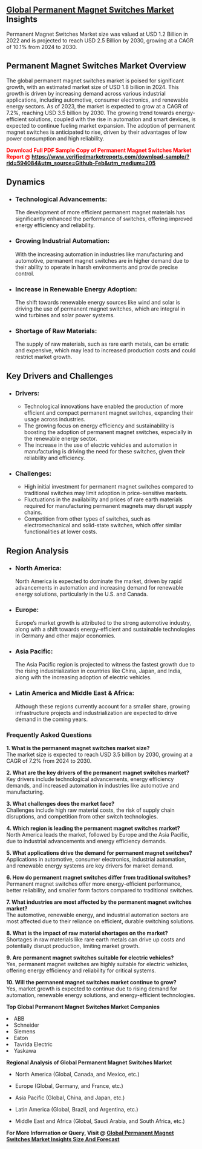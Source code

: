 <h2><a href="https://www.verifiedmarketreports.com/download-sample/?rid=594084&amp;utm_source=Github&amp;utm_medium=205" target="_blank">Global Permanent Magnet Switches Market</a> Insights</h2><p>Permanent Magnet Switches Market size was valued at USD 1.2 Billion in 2022 and is projected to reach USD 2.5 Billion by 2030, growing at a CAGR of 10.1% from 2024 to 2030.</p><p> <h2>Permanent Magnet Switches Market Overview</h2> <p>The global permanent magnet switches market is poised for significant growth, with an estimated market size of USD 1.8 billion in 2024. This growth is driven by increasing demand across various industrial applications, including automotive, consumer electronics, and renewable energy sectors. As of 2023, the market is expected to grow at a CAGR of 7.2%, reaching USD 3.5 billion by 2030. The growing trend towards energy-efficient solutions, coupled with the rise in automation and smart devices, is expected to continue fueling market expansion. The adoption of permanent magnet switches is anticipated to rise, driven by their advantages of low power consumption and high reliability.</p> <p><strong><p><span class=""><span style="color: #ff0000;"><strong>Download Full PDF Sample Copy of Permanent Magnet Switches Market Report</strong> @ </span><a href="https://www.verifiedmarketreports.com/download-sample/?rid=594084&amp;utm_source=Github-Feb&amp;utm_medium=205" target="_blank">https://www.verifiedmarketreports.com/download-sample/?rid=594084&amp;utm_source=Github-Feb&amp;utm_medium=205</a></span></p></strong></p> <h2>Dynamics</h2> <ul> <li><h3>Technological Advancements:</h3> The development of more efficient permanent magnet materials has significantly enhanced the performance of switches, offering improved energy efficiency and reliability.</li> <li><h3>Growing Industrial Automation:</h3> With the increasing automation in industries like manufacturing and automotive, permanent magnet switches are in higher demand due to their ability to operate in harsh environments and provide precise control.</li> <li><h3>Increase in Renewable Energy Adoption:</h3> The shift towards renewable energy sources like wind and solar is driving the use of permanent magnet switches, which are integral in wind turbines and solar power systems.</li> <li><h3>Shortage of Raw Materials:</h3> The supply of raw materials, such as rare earth metals, can be erratic and expensive, which may lead to increased production costs and could restrict market growth.</li> </ul> <h2>Key Drivers and Challenges</h2> <ul> <li><h3>Drivers:</h3> <ul> <li>Technological innovations have enabled the production of more efficient and compact permanent magnet switches, expanding their usage across industries.</li> <li>The growing focus on energy efficiency and sustainability is boosting the adoption of permanent magnet switches, especially in the renewable energy sector.</li> <li>The increase in the use of electric vehicles and automation in manufacturing is driving the need for these switches, given their reliability and efficiency.</li> </ul> </li> <li><h3>Challenges:</h3> <ul> <li>High initial investment for permanent magnet switches compared to traditional switches may limit adoption in price-sensitive markets.</li> <li>Fluctuations in the availability and prices of rare earth materials required for manufacturing permanent magnets may disrupt supply chains.</li> <li>Competition from other types of switches, such as electromechanical and solid-state switches, which offer similar functionalities at lower costs.</li> </ul> </li> </ul> <h2>Region Analysis</h2> <ul> <li><h3>North America:</h3> North America is expected to dominate the market, driven by rapid advancements in automation and increasing demand for renewable energy solutions, particularly in the U.S. and Canada.</li> <li><h3>Europe:</h3> Europe’s market growth is attributed to the strong automotive industry, along with a shift towards energy-efficient and sustainable technologies in Germany and other major economies.</li> <li><h3>Asia Pacific:</h3> The Asia Pacific region is projected to witness the fastest growth due to the rising industrialization in countries like China, Japan, and India, along with the increasing adoption of electric vehicles.</li> <li><h3>Latin America and Middle East & Africa:</h3> Although these regions currently account for a smaller share, growing infrastructure projects and industrialization are expected to drive demand in the coming years.</li> </ul> <h3>Frequently Asked Questions</h3> <p><strong>1. What is the permanent magnet switches market size?</strong><br> The market size is expected to reach USD 3.5 billion by 2030, growing at a CAGR of 7.2% from 2024 to 2030.</p> <p><strong>2. What are the key drivers of the permanent magnet switches market?</strong><br> Key drivers include technological advancements, energy efficiency demands, and increased automation in industries like automotive and manufacturing.</p> <p><strong>3. What challenges does the market face?</strong><br> Challenges include high raw material costs, the risk of supply chain disruptions, and competition from other switch technologies.</p> <p><strong>4. Which region is leading the permanent magnet switches market?</strong><br> North America leads the market, followed by Europe and the Asia Pacific, due to industrial advancements and energy efficiency demands.</p> <p><strong>5. What applications drive the demand for permanent magnet switches?</strong><br> Applications in automotive, consumer electronics, industrial automation, and renewable energy systems are key drivers for market demand.</p> <p><strong>6. How do permanent magnet switches differ from traditional switches?</strong><br> Permanent magnet switches offer more energy-efficient performance, better reliability, and smaller form factors compared to traditional switches.</p> <p><strong>7. What industries are most affected by the permanent magnet switches market?</strong><br> The automotive, renewable energy, and industrial automation sectors are most affected due to their reliance on efficient, durable switching solutions.</p> <p><strong>8. What is the impact of raw material shortages on the market?</strong><br> Shortages in raw materials like rare earth metals can drive up costs and potentially disrupt production, limiting market growth.</p> <p><strong>9. Are permanent magnet switches suitable for electric vehicles?</strong><br> Yes, permanent magnet switches are highly suitable for electric vehicles, offering energy efficiency and reliability for critical systems.</p> <p><strong>10. Will the permanent magnet switches market continue to grow?</strong><br> Yes, market growth is expected to continue due to rising demand for automation, renewable energy solutions, and energy-efficient technologies.</p> </p><p><strong>Top Global Permanent Magnet Switches Market Companies</strong></p><div data-test-id=""><p><li>ABB</li><li> Schneider</li><li> Siemens</li><li> Eaton</li><li> Tavrida Electric</li><li> Yaskawa</li></p><div><strong>Regional Analysis of&nbsp;Global Permanent Magnet Switches Market</strong></div><ul><li dir="ltr"><p dir="ltr">North America&nbsp;(Global, Canada, and Mexico, etc.)</p></li><li dir="ltr"><p dir="ltr">Europe (Global, Germany, and France, etc.)</p></li><li dir="ltr"><p dir="ltr">Asia Pacific&nbsp;(Global, China, and Japan, etc.)</p></li><li dir="ltr"><p dir="ltr">Latin America&nbsp;(Global, Brazil, and Argentina, etc.)</p></li><li dir="ltr">Middle East and Africa&nbsp;(Global, Saudi Arabia, and South Africa, etc.)</li></ul><p><strong>For More Information or Query, Visit @&nbsp;</strong><strong><a href="https://www.verifiedmarketreports.com/product/permanent-magnet-switches-market/?utm_source=Github&amp;utm_medium=205" target="_blank">Global Permanent Magnet Switches Market Insights Size And Forecast</a></strong></p></div>
